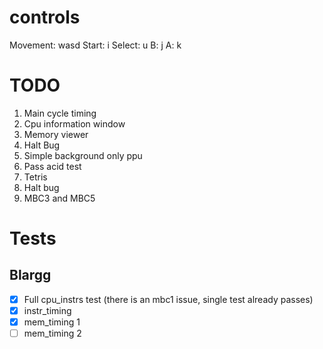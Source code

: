 # controls

Movement: wasd
Start: i
Select: u
B: j
A: k

# TODO

1. Main cycle timing
2. Cpu information window
3. Memory viewer
4. Halt Bug
5. Simple background only ppu
6. Pass acid test
7. Tetris
8. Halt bug
9. MBC3 and MBC5

# Tests

## Blargg

- [x] Full cpu_instrs test (there is an mbc1 issue, single test already passes)
- [x] instr_timing
- [x] mem_timing 1
- [ ] mem_timing 2
